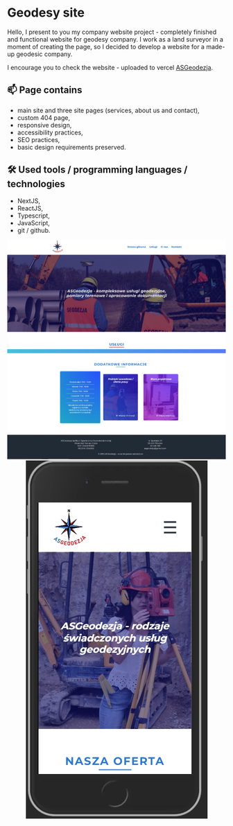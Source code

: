 <h1>Geodesy site</h1>

<p>Hello, I present to you my company website project - completely finished and functional website for geodesy company.
I work as a land surveyor in a moment of creating the page, so I decided to develop a website for a made-up geodesic company.</p>

<p>I encourage you to check the website - uploaded to vercel <a href='https://asgeodezja.vercel.app/'>ASGeodezja</a>.</p>

<h2>📫 Page contains</h2>

- main site and three site pages (services, about us and contact),
- custom 404 page,
- responsive design,
- accessibility practices,
- SEO practices,
- basic design requirements preserved.

<h2>🛠 Used tools / programming languages / technologies</h2>

- NextJS,
- ReactJS,
- Typescript,
- JavaScript,
- git / github.

<div align='center'>
<img src='./public/readme/sitephoto1.jpg'>
<img src='./public/readme/sitephoto2.jpg'>
<img src='./public/readme/sitephoto3.jpg'>
</div>

